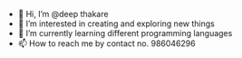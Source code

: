 - 👋 Hi, I’m @deep thakare
- 👀 I’m interested in creating and exploring new things
- 🌱 I’m currently learning different programming languages
- 📫 How to reach me by contact no. 986046296

<!---
HII-JACK/deep is a ✨ special ✨ repository because its `README.md` (this file) appears on your GitHub profile.
You can click the Preview link to take a look at your changes.
--->
